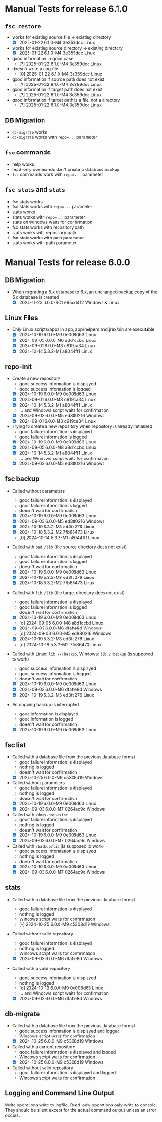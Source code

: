 # Manual Tests for release 6.1.0

## `fsc restore`

- works for existing source file -> existing directory
  - [x] 2025-01-22 6.1.0-M4 3e359dcc Linux
- works for existing source directory -> existing directory
  - [x] 2025-01-22 6.1.0-M4 3e359dcc Linux
- good information in good case
  - [?] 2025-01-22 6.1.0-M4 3e359dcc Linux
- doesn't write to log file
  - [0] 2025-01-22 6.1.0-M4 3e359dcc Linux
- good information if source path does not exist
  - [?] 2025-01-22 6.1.0-M4 3e359dcc Linux
- good information if target path does not exist
  - [?] 2025-01-22 6.1.0-M4 3e359dcc Linux
- good information if target path is a file, not a directory
  - [?] 2025-01-22 6.1.0-M4 3e359dcc Linux

## DB Migration

- `db-migrate` works
- `db-migrate` works with `repo=...` parameter

## `fsc` commands

- help works
- read-only commands don't create a database backup
- `fsc` commands work with `repo=...` parameter

## `fsc stats` and `stats`

- fsc stats works
- fsc stats works with `repo=...` parameter
- stats works
- stats works with `repo=...` parameter
- stats on Windows waits for confirmation
- fsc stats works with repository path
- stats works with repository path
- fsc stats works with path parameter
- stats works with path parameter

# Manual Tests for release 6.0.0

## DB Migration

- When migrating a 5.x database to 6.x, an unchanged backup copy of the 5.x database is created
  - [x] 2024-11-23 6.0.0-RC1 e95dd4f2 Windows & Linux

## Linux Files

- Only Linux scripts/apps in app, app/helpers and jrex/bin are executable
  - [x] 2024-10-19 6.0.0-M9 0e008d63 Linux
  - [x] 2024-09-05 6.0.0-M8 a8d1ccbd Linux
  - [x] 2024-09-01 6.0.0-M3 c919ca34 Linux
  - [x] 2024-10-14 5.3.2-M1 a8044ff1 Linux

## repo-init

- Create a new repository
  - good success information is displayed
  - good success information is logged
  - [x] 2024-10-19 6.0.0-M9 0e008d63 Linux
  - [x] 2024-09-01 6.0.0-M3 c919ca34 Linux
  - [x] 2024-10-14 5.3.2-M1 a8044ff1 Linux
  - ... and Windows script waits for confirmation
  - [x] 2024-09-03 6.0.0-M5 ed880216 Windows
  - [x] 2024-09-01 6.0.0-M3 c919ca34 Linux
- Trying to create a new repository when repository is already initialized
  - good failure information is displayed
  - good failure information is logged
  - [x] 2024-10-19 6.0.0-M9 0e008d63 Linux
  - [x] 2024-09-05 6.0.0-M8 a8d1ccbd Linux
  - [x] 2024-10-14 5.3.2-M1 a8044ff1 Linux
  - ... and Windows script waits for confirmation
  - [x] 2024-09-03 6.0.0-M5 ed880216 Windows

## fsc backup

- Called without parameters
  - good failure information is displayed
  - good failure information is logged
  - doesn't wait for confirmation
  - [x] 2024-10-19 6.0.0-M9 0e008d63 Linux
  - [x] 2024-09-03 6.0.0-M5 ed880216 Windows
  - [x] 2024-10-19 5.3.2-M3 ed3fc276 Linux
  - [x] 2024-10-18 5.3.2-M2 7fb86473 Linux
  - [0] 2024-10-14 5.3.2-M1 a8044ff1 Linux

- Called with `bad /lib` (the source directory does not exist)
  - good failure information is displayed
  - good failure information is logged
  - doesn't wait for confirmation
  - [x] 2024-10-19 6.0.0-M9 0e008d63 Linux
  - [x] 2024-10-19 5.3.2-M3 ed3fc276 Linux
  - [x] 2024-10-18 5.3.2-M2 7fb86473 Linux

- Called with `lib /lib` (the target directory does not exist)
  - good failure information is displayed
  - good failure information is logged
  - doesn't wait for confirmation
  - [x] 2024-10-19 6.0.0-M9 0e008d63 Linux
  - [o] 2024-09-05 6.0.0-M8 a8d1ccbd Linux
  - [x] 2024-09-03 6.0.0-M6 dfaffe8d Windows
  - [o] 2024-09-03 6.0.0-M5 ed880216 Windows
  - [x] 2024-10-19 5.3.2-M3 ed3fc276 Linux
  - [o] 2024-10-18 5.3.2-M2 7fb86473 Linux

- Called with Linux: `lib /\!backup`, Windows: `lib /!backup` (is supposed to work)
  - good success information is displayed
  - good success information is logged
  - doesn't wait for confirmation
  - [x] 2024-10-19 6.0.0-M9 0e008d63 Linux
  - [x] 2024-09-03 6.0.0-M6 dfaffe8d Windows
  - [x] 2024-10-19 5.3.2-M3 ed3fc276 Linux

- An ongoing backup is interrupted
  - good information is displayed
  - good information is logged
  - doesn't wait for confirmation
  - [x] 2024-10-19 6.0.0-M9 0e008d63 Linux

## fsc list

- Called with a database file from the previous database format
  - good failure information is displayed
  - nothing is logged
  - doesn't wait for confirmation
  - [x] 2024-10-25 6.0.0-M9 c5308d19 Windows

- Called without parameters
  - good failure information is displayed
  - nothing is logged
  - doesn't wait for confirmation
  - [x] 2024-10-19 6.0.0-M9 0e008d63 Linux
  - [x] 2024-09-03 6.0.0-M7 0264ac9c Windows

- Called with `/does-not-exist`
  - good failure information is displayed
  - nothing is logged
  - doesn't wait for confirmation
  - [x] 2024-10-19 6.0.0-M9 0e008d63 Linux
  - [x] 2024-09-03 6.0.0-M7 0264ac9c Windows

- Called with `/backup/lib` (is supposed to work)
  - good success information is displayed
  - nothing is logged
  - doesn't wait for confirmation
  - [x] 2024-10-19 6.0.0-M9 0e008d63 Linux
  - [x] 2024-09-03 6.0.0-M7 0264ac9c Windows

## stats

- Called with a database file from the previous database format
  - good failure information is displayed
  - nothing is logged
  - Windows script waits for confirmation
  - [-] 2024-10-25 6.0.0-M9 c5308d19 Windows

- Called without valid repository
  - good failure information is displayed
  - nothing is logged
  - Windows script waits for confirmation
  - [x] 2024-09-03 6.0.0-M6 dfaffe8d Windows

- Called with a valid repository
  - good success information is displayed
  - nothing is logged
  - [o] 2024-10-19 6.0.0-M9 0e008d63 Linux
  - ... and Windows script waits for confirmation
  - [x] 2024-09-03 6.0.0-M6 dfaffe8d Windows

## db-migrate

- Called with a database file from the previous database format
  - good success information is displayed and logged
  - Windows script waits for confirmation
  - [x] 2024-10-25 6.0.0-M9 c5308d19 Windows

- Called with a current repository
  - good failure information is displayed and logged
  - Windows script waits for confirmation
  - [x] 2024-10-25 6.0.0-M9 c5308d19 Windows

- Called without valid repository
  - good failure information is displayed and logged
  - Windows script waits for confirmation

## Logging and Command Line Output

Write operations write to logfile. Read-only operations only write to console. They should be silent except for the actual command output unless an error occurs.
